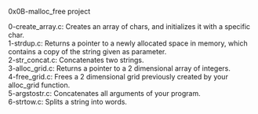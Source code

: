 0x0B-malloc_free project

0-create_array.c: Creates an array of chars, and initializes it with a specific char.\
1-strdup.c: Returns a pointer to a newly allocated space in memory, which contains a copy of the string given
as parameter.\
2-str_concat.c: Concatenates two strings.\
3-alloc_grid.c: Returns a pointer to a 2 dimensional array of integers.\
4-free_grid.c: Frees a 2 dimensional grid previously created by your alloc_grid function.\
5-argstostr.c: Concatenates all arguments of your program.\
6-strtow.c: Splits a string into words.

